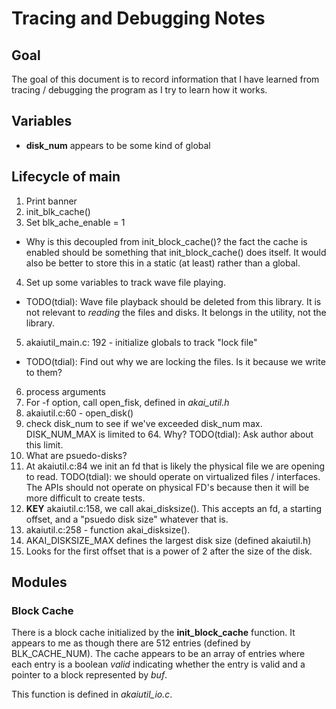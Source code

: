 # Tracing and Debugging Notes

## Goal

The goal of this document is to record information that I have learned
from tracing / debugging the program as I try to learn how it works.

## Variables

* **disk_num** appears to be some kind of global 

## Lifecycle of main

1. Print banner
2. init_blk_cache()
3. Set blk_ache_enable = 1 
  * Why is this decoupled from init_block_cache()? the fact the cache is
    enabled should be something that init_block_cache() does itself. It
    would also be better to store this in a static (at least) rather than
    a global.
4. Set up some variables to track wave file playing.
  * TODO(tdial): Wave file playback should be deleted from this library.
    It is not relevant to *reading* the files and disks. It belongs in
    the utility, not the library.
5. akaiutil_main.c: 192 - initialize globals to track "lock file"
  * TODO(tdial): Find out why we are locking the files. Is it because we
    write to them?
6. process arguments
7. For -f option, call open_fisk, defined in *akai_util.h* 
  1. akaiutil.c:60 - open_disk()
  2. check disk_num to see if we've exceeded disk_num max. DISK_NUM_MAX
     is limited to 64. Why? TODO(tdial): Ask author about this limit.
  3. What are psuedo-disks?
  4. At akaiutil.c:84 we init an fd that is likely the physical file we
     are opening to read. TODO(tdial): we should operate on virtualized
     files / interfaces. The APIs should not operate on physical FD's
     because then it will be more difficult to create tests.
  5. **KEY** akaiutil.c:158, we call akai_disksize(). This accepts an
     fd, a starting offset, and a "psuedo disk size" whatever that is.
  6. akaiutil.c:258 - function akai_disksize(). 
  7. AKAI_DISKSIZE_MAX defines the largest disk size (defined akaiutil.h)
  8. Looks for the first offset that is a power of 2 after the size of the disk.
 

## Modules

### Block Cache

There is a block cache initialized by the **init_block_cache** function. It
appears to me as though there are 512 entries (defined by BLK_CACHE_NUM).
The cache appears to be an array of entries where each entry is a boolean
*valid* indicating whether the entry is valid and a pointer to a block
represented by *buf*. 

This function is defined in *akaiutil_io.c*.

